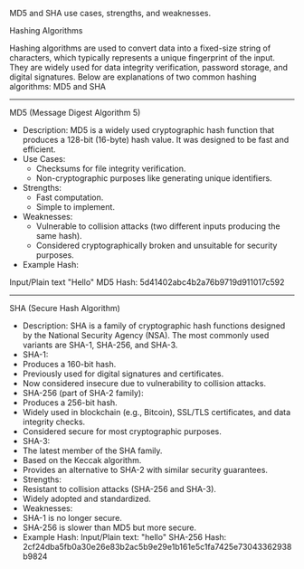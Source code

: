 MD5 and SHA use cases, strengths, and weaknesses.

Hashing Algorithms

Hashing algorithms are used to convert data into a fixed-size string of characters, which typically represents a unique fingerprint of the input. They are widely used for data integrity verification, password storage, and digital signatures. Below are explanations of two common hashing algorithms: MD5 and SHA

---

MD5 (Message Digest Algorithm 5)
- Description: MD5 is a widely used cryptographic hash function that produces a 128-bit (16-byte) hash value. It was designed to be fast and efficient.
- Use Cases:
  - Checksums for file integrity verification.
  - Non-cryptographic purposes like generating unique identifiers.
- Strengths:
  - Fast computation.
  - Simple to implement.
- Weaknesses:
  - Vulnerable to collision attacks (two different inputs producing the same hash).
  - Considered cryptographically broken and unsuitable for security purposes.
- Example Hash:

Input/Plain text "Hello"
MD5 Hash: 5d41402abc4b2a76b9719d911017c592


---

 SHA (Secure Hash Algorithm)
- Description: SHA is a family of cryptographic hash functions designed by the National Security Agency (NSA). The most commonly used variants are SHA-1, SHA-256, and SHA-3.
- SHA-1:
- Produces a 160-bit hash.
- Previously used for digital signatures and certificates.
- Now considered insecure due to vulnerability to collision attacks.
- SHA-256 (part of SHA-2 family):
- Produces a 256-bit hash.
- Widely used in blockchain (e.g., Bitcoin), SSL/TLS certificates, and data integrity checks.
- Considered secure for most cryptographic purposes.
- SHA-3:
- The latest member of the SHA family.
- Based on the Keccak algorithm.
- Provides an alternative to SHA-2 with similar security guarantees.
- Strengths:
- Resistant to collision attacks (SHA-256 and SHA-3).
- Widely adopted and standardized.
- Weaknesses:
- SHA-1 is no longer secure.
- SHA-256 is slower than MD5 but more secure.
- Example Hash:
Input/Plain text: "hello"
SHA-256 Hash: 2cf24dba5fb0a30e26e83b2ac5b9e29e1b161e5c1fa7425e73043362938b9824


